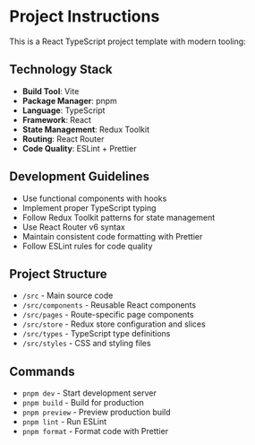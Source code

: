 <!-- Use this file to provide workspace-specific custom instructions to Copilot. For more details, visit https://code.visualstudio.com/docs/copilot/copilot-customization#_use-a-githubcopilotinstructionsmd-file -->

# Project Instructions

This is a React TypeScript project template with modern tooling:

## Technology Stack
- **Build Tool**: Vite
- **Package Manager**: pnpm
- **Language**: TypeScript
- **Framework**: React
- **State Management**: Redux Toolkit
- **Routing**: React Router
- **Code Quality**: ESLint + Prettier

## Development Guidelines
- Use functional components with hooks
- Implement proper TypeScript typing
- Follow Redux Toolkit patterns for state management
- Use React Router v6 syntax
- Maintain consistent code formatting with Prettier
- Follow ESLint rules for code quality

## Project Structure
- `/src` - Main source code
- `/src/components` - Reusable React components
- `/src/pages` - Route-specific page components
- `/src/store` - Redux store configuration and slices
- `/src/types` - TypeScript type definitions
- `/src/styles` - CSS and styling files

## Commands
- `pnpm dev` - Start development server
- `pnpm build` - Build for production
- `pnpm preview` - Preview production build
- `pnpm lint` - Run ESLint
- `pnpm format` - Format code with Prettier